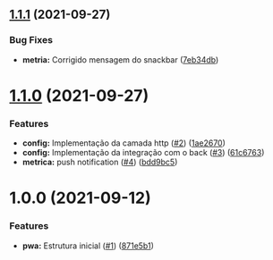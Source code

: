 ## [1.1.1](https://github.com/CelioHauck/vazou/compare/v1.1.0...v1.1.1) (2021-09-27)


### Bug Fixes

* **metria:** Corrigido mensagem do snackbar ([7eb34db](https://github.com/CelioHauck/vazou/commit/7eb34dbae4a4ea2652101b9746203eaea536c3e1))

# [1.1.0](https://github.com/CelioHauck/vazou/compare/v1.0.0...v1.1.0) (2021-09-27)


### Features

* **config:** Implementação da camada http ([#2](https://github.com/CelioHauck/vazou/issues/2)) ([1ae2670](https://github.com/CelioHauck/vazou/commit/1ae2670e44cee509ce5740ae3300eafd59cad43e))
* **config:** Implementação da integração com o back ([#3](https://github.com/CelioHauck/vazou/issues/3)) ([61c6763](https://github.com/CelioHauck/vazou/commit/61c676330fd63d93afcc398750268c120d0ae3cc))
* **metrica:** push notification ([#4](https://github.com/CelioHauck/vazou/issues/4)) ([bdd9bc5](https://github.com/CelioHauck/vazou/commit/bdd9bc54a9809a1fbccaf3c46110489d1f561a83))

# 1.0.0 (2021-09-12)


### Features

* **pwa:** Estrutura inicial ([#1](https://github.com/CelioHauck/vazou/issues/1)) ([871e5b1](https://github.com/CelioHauck/vazou/commit/871e5b1afc09c4f211836b076693a62b4ce5af66))
